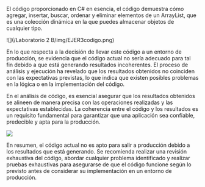 El código proporcionado en C# en esencia, el código demuestra cómo agregar, insertar, buscar, ordenar y eliminar elementos de un ArrayList,
que es una colección dinámica en la que puedes almacenar objetos de cualquier tipo.  

![](/Laboratorio 2 B/img/EJER3codigo.png)

 En lo que respecta a la decisión de llevar este código a un entorno de producción, se evidencia que el código actual no sería adecuado para
 tal fin debido a que está generando resultados incoherentes. El proceso de análisis y ejecución ha revelado que los resultados obtenidos no
 coinciden con las expectativas previstas, lo que indica que existen posibles problemas en la lógica o en la implementación del código. 


En el análisis de código, es esencial asegurar que los resultados obtenidos se alineen de manera precisa con las operaciones realizadas y las
expectativas establecidas. La coherencia entre el código y los resultados es un requisito fundamental para garantizar que una aplicación sea
confiable, predecible y apta para la producción. 

 ![](/img/EJER3compilacion.png)

En resumen, el código actual no es apto para salir a producción debido a los resultados que está generando. Se recomienda realizar una revisión
exhaustiva del código, abordar cualquier problema identificado y realizar pruebas exhaustivas para asegurarse de que el código funcione según lo
previsto antes de considerar su implementación en un entorno de producción. 
